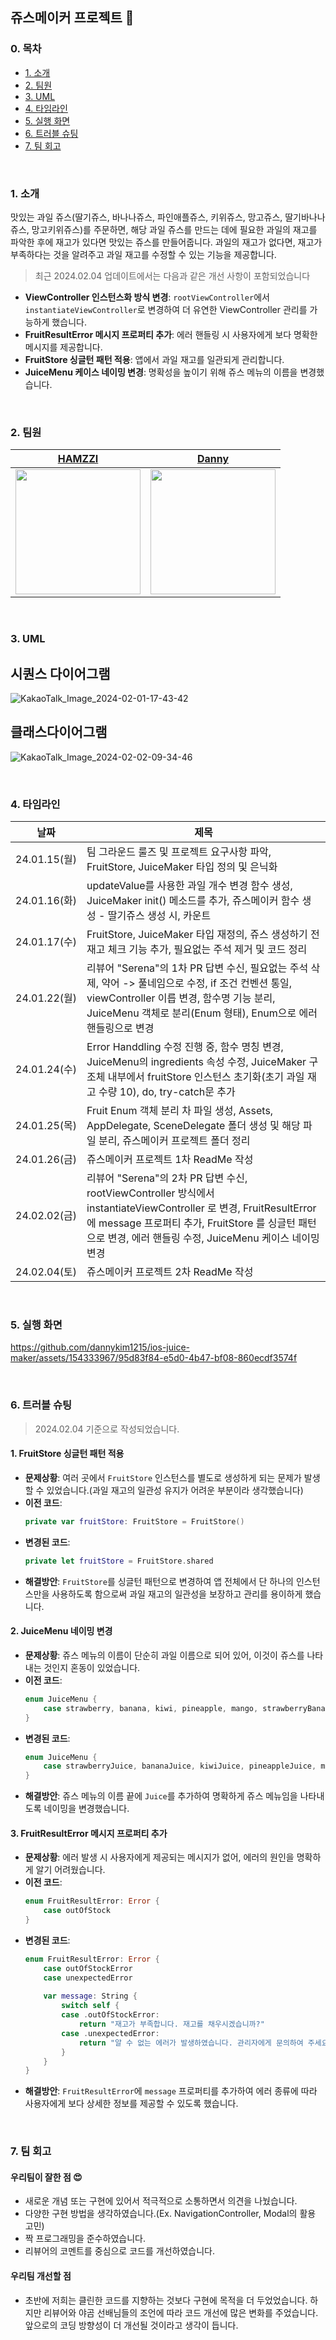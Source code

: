 ## 쥬스메이커 프로젝트 🍹

### 0. 목차
- [1. 소개](#1-introduction)  
- [2. 팀원](#2-team-members)  
- [3. UML](#3-uml)  
- [4. 타임라인](#4-timeline)  
- [5. 실행 화면](#5-run-screen)    
- [6. 트러블 슈팅](#6-trouble-shooting)    
- [7. 팀 회고](#7-team-retrospective)
  
<br>

<section id="1-introduction">

### 1. 소개
맛있는 과일 쥬스(딸기쥬스, 바나나쥬스, 파인애플쥬스, 키위쥬스, 망고쥬스, 딸기바나나쥬스, 망고키위쥬스)를 주문하면, 해당 과일 쥬스를 만드는 데에 필요한 과일의 재고를 파악한 후에 재고가 있다면 맛있는 쥬스를 만들어줍니다. 과일의 재고가 없다면, 재고가 부족하다는 것을 알려주고 과일 재고를 수정할 수 있는 기능을 제공합니다.

> 최근 2024.02.04 업데이트에서는 다음과 같은 개선 사항이 포함되었습니다
- **ViewController 인스턴스화 방식 변경**: `rootViewController`에서 `instantiateViewController`로 변경하여 더 유연한 ViewController 관리를 가능하게 했습니다.
- **FruitResultError 메시지 프로퍼티 추가**: 에러 핸들링 시 사용자에게 보다 명확한 메시지를 제공합니다.
- **FruitStore 싱글턴 패턴 적용**: 앱에서 과일 재고를 일관되게 관리합니다.
- **JuiceMenu 케이스 네이밍 변경**: 명확성을 높이기 위해 쥬스 메뉴의 이름을 변경했습니다.

</section>

<br>

<section id="2-team-members">

### 2. 팀원
| [HAMZZI](https://github.com/kkomgi) | [Danny](https://github.com/dannykim1215) |
| --- | --- |
| <img src="https://avatars.githubusercontent.com/u/65929788?v=4" width="200"> | <img src="https://avatars.githubusercontent.com/u/154333967?v=4" width="200"> |

</section>

<br>

<section id="3-uml">

### 3. UML
## 시퀀스 다이어그램
![KakaoTalk_Image_2024-02-01-17-43-42](https://github.com/dannykim1215/ios-juice-maker/assets/154333967/1483ab83-ebd7-46fe-9685-6407f0f05dd3)

## 클래스다이어그램
![KakaoTalk_Image_2024-02-02-09-34-46](https://github.com/dannykim1215/ios-juice-maker/assets/154333967/74b1863d-a9d5-4f08-9646-719d26461a2e)

</section>

<br>

<section id="4-timeline">

### 4. 타임라인
| 날짜 | 제목 |
| --- | --- |
| 24.01.15(월) | 팀 그라운드 룰즈 및 프로젝트 요구사항 파악, FruitStore, JuiceMaker 타입 정의 및 은닉화 |
| 24.01.16(화) | updateValue를 사용한 과일 개수 변경 함수 생성, JuiceMaker init() 메소드를 추가, 쥬스메이커 함수 생성 - 딸기쥬스 생성 시, 카운트 |
| 24.01.17(수) | FruitStore, JuiceMaker 타입 재정의, 쥬스 생성하기 전 재고 체크 기능 추가, 필요없는 주석 제거 및 코드 정리  |
| 24.01.22(월) | 리뷰어 "Serena"의 1차 PR 답변 수신, 필요없는 주석 삭제, 약어 -> 풀네임으로 수정, if 조건 컨벤션 통일, viewController 이릅 변경, 함수명 기능 분리, JuiceMenu 객체로 분리(Enum 형태), Enum으로 에러 핸들링으로 변경 |
| 24.01.24(수) | Error Handdling 수정 진행 중, 함수 명칭 변경, JuiceMenu의 ingredients 속성 수정, JuiceMaker 구조체 내부에서 fruitStore 인스턴스 초기화(초기 과일 재고 수량 10), do, try-catch문 추가|
| 24.01.25(목) | Fruit Enum 객체 분리 차 파일 생성, Assets, AppDelegate, SceneDelegate 폴더 생성 및 해당 파일 분리, 쥬스메이커 프로젝트 폴더 정리 |
| 24.01.26(금) | 쥬스메이커 프로젝트 1차 ReadMe 작성 | 
| 24.02.02(금) | 리뷰어 "Serena"의 2차 PR 답변 수신, rootViewController 방식에서 instantiateViewController 로 변경, FruitResultError 에 message 프로퍼티 추가, FruitStore 를 싱글턴 패턴으로 변경, 에러 핸들링 수정, JuiceMenu 케이스 네이밍 변경 | 
| 24.02.04(토) | 쥬스메이커 프로젝트 2차 ReadMe 작성 | 

</section>

<br>

<section id="5-run-screen">

### 5. 실행 화면
https://github.com/dannykim1215/ios-juice-maker/assets/154333967/95d83f84-e5d0-4b47-bf08-860ecdf3574f

</section>

<br>

<section id="6-trouble-shooting">

### 6. 트러블 슈팅

> 2024.02.04 기준으로 작성되었습니다.

#### 1. FruitStore 싱글턴 패턴 적용

- **문제상황**: 여러 곳에서 `FruitStore` 인스턴스를 별도로 생성하게 되는 문제가 발생할 수 있었습니다.(과일 재고의 일관성 유지가 어려운 부분이라 생각했습니다)
- **이전 코드**:
    ```swift
    private var fruitStore: FruitStore = FruitStore()
    ```
- **변경된 코드**:
    ```swift
    private let fruitStore = FruitStore.shared
    ```
- **해결방안**: `FruitStore`를 싱글턴 패턴으로 변경하여 앱 전체에서 단 하나의 인스턴스만을 사용하도록 함으로써 과일 재고의 일관성을 보장하고 관리를 용이하게 했습니다.

#### 2. JuiceMenu 네이밍 변경

- **문제상황**: 쥬스 메뉴의 이름이 단순히 과일 이름으로 되어 있어, 이것이 쥬스를 나타내는 것인지 혼동이 있었습니다.
- **이전 코드**:
    ```swift
    enum JuiceMenu {
        case strawberry, banana, kiwi, pineapple, mango, strawberryBanana, mangoKiwi
    }
    ```
- **변경된 코드**:
    ```swift
    enum JuiceMenu {
        case strawberryJuice, bananaJuice, kiwiJuice, pineappleJuice, mangoJuice, strawberryBananaJuice, mangoKiwiJuice
    }
    ```
- **해결방안**: 쥬스 메뉴의 이름 끝에 `Juice`를 추가하여 명확하게 쥬스 메뉴임을 나타내도록 네이밍을 변경했습니다.

#### 3. FruitResultError 메시지 프로퍼티 추가

- **문제상황**: 에러 발생 시 사용자에게 제공되는 메시지가 없어, 에러의 원인을 명확하게 알기 어려웠습니다.
- **이전 코드**:
    ```swift
    enum FruitResultError: Error {
        case outOfStock
    }
    ```
- **변경된 코드**:
    ```swift
    enum FruitResultError: Error {
        case outOfStockError
        case unexpectedError
        
        var message: String {
            switch self {
            case .outOfStockError:
                return "재고가 부족합니다. 재고를 채우시겠습니까?"
            case .unexpectedError:
                return "알 수 없는 에러가 발생하였습니다. 관리자에게 문의하여 주세요."
            }
        }
    }
    ```
- **해결방안**: `FruitResultError`에 `message` 프로퍼티를 추가하여 에러 종류에 따라 사용자에게 보다 상세한 정보를 제공할 수 있도록 했습니다.

</section>

<br>

<section id="7-team-retrospective">
    
### 7. 팀 회고
#### 우리팀이 잘한 점 😍
- 새로운 개념 또는 구현에 있어서 적극적으로 소통하면서 의견을 나눴습니다.
- 다양한 구현 방법을 생각하였습니다.(Ex. NavigationController, Modal의 활용 고민)
- 짝 프로그래밍을 준수하였습니다.
- 리뷰어의 코멘트를 중심으로 코드를 개선하였습니다.

#### 우리팀 개선할 점
- 초반에 저희는 클린한 코드를 지향하는 것보다 구현에 목적을 더 두었었습니다. 하지만 리뷰어와 야곰 선배님들의 조언에 따라 코드 개선에 많은 변화를 주었습니다. 앞으로의 코딩 방향성이 더 개선될 것이라고 생각이 듭니다.
</section>
